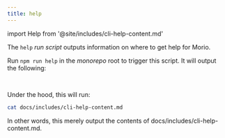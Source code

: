 ```yaml
--- 
title: help
---
```


import Help from '@site/includes/cli-help-content.md'

The `help` _run script_ outputs information on where to get help for Morio.

Run `npm run help` in the _monorepo_ root to trigger this script.
It will output the following:

<pre>
<Help />
</pre>

Under the hood, this will run:

```sh title="Terminal"
cat docs/includes/cli-help-content.md
```

In other words, this merely output the contents of
<RepoFile>docs/includes/cli-help-content.md</RepoFile>.

